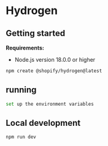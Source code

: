 # Hydrogen 

## Getting started

**Requirements:**

- Node.js version 18.0.0 or higher

```bash
npm create @shopify/hydrogen@latest
```

## running

```bash
set up the environment variables
```

## Local development

```bash
npm run dev
```

